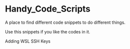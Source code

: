 # Handy_Code_Scripts
A place to find different code snippets to do different things. 

Use this snippets if you like the codes in it. 

Adding WSL SSH Keys